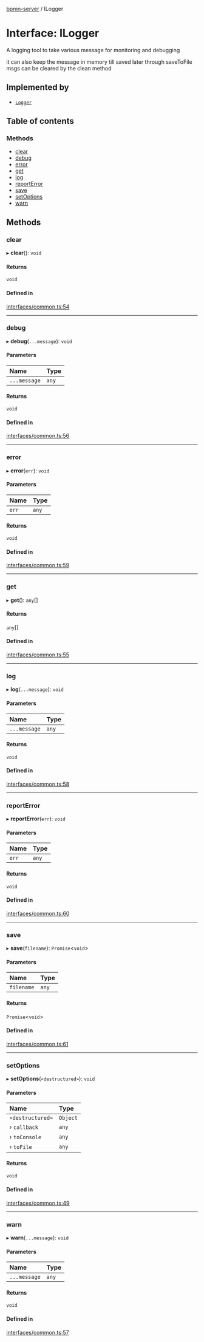 [bpmn-server](../README.md) / ILogger

# Interface: ILogger

A logging tool to take various message for monitoring and debugging

it can also keep the message in memory till saved later through saveToFile
msgs can be cleared by the clean method

## Implemented by

- [`Logger`](../classes/logger.md)

## Table of contents

### Methods

- [clear](ilogger.md#clear)
- [debug](ilogger.md#debug)
- [error](ilogger.md#error)
- [get](ilogger.md#get)
- [log](ilogger.md#log)
- [reportError](ilogger.md#reporterror)
- [save](ilogger.md#save)
- [setOptions](ilogger.md#setoptions)
- [warn](ilogger.md#warn)

## Methods

### clear

▸ **clear**(): `void`

#### Returns

`void`

#### Defined in

[interfaces/common.ts:54](https://github.com/bpmnServer/bpmn-server/blob/b56411b/src/interfaces/common.ts#L54)

___

### debug

▸ **debug**(`...message`): `void`

#### Parameters

| Name | Type |
| :------ | :------ |
| `...message` | `any` |

#### Returns

`void`

#### Defined in

[interfaces/common.ts:56](https://github.com/bpmnServer/bpmn-server/blob/b56411b/src/interfaces/common.ts#L56)

___

### error

▸ **error**(`err`): `void`

#### Parameters

| Name | Type |
| :------ | :------ |
| `err` | `any` |

#### Returns

`void`

#### Defined in

[interfaces/common.ts:59](https://github.com/bpmnServer/bpmn-server/blob/b56411b/src/interfaces/common.ts#L59)

___

### get

▸ **get**(): `any`[]

#### Returns

`any`[]

#### Defined in

[interfaces/common.ts:55](https://github.com/bpmnServer/bpmn-server/blob/b56411b/src/interfaces/common.ts#L55)

___

### log

▸ **log**(`...message`): `void`

#### Parameters

| Name | Type |
| :------ | :------ |
| `...message` | `any` |

#### Returns

`void`

#### Defined in

[interfaces/common.ts:58](https://github.com/bpmnServer/bpmn-server/blob/b56411b/src/interfaces/common.ts#L58)

___

### reportError

▸ **reportError**(`err`): `void`

#### Parameters

| Name | Type |
| :------ | :------ |
| `err` | `any` |

#### Returns

`void`

#### Defined in

[interfaces/common.ts:60](https://github.com/bpmnServer/bpmn-server/blob/b56411b/src/interfaces/common.ts#L60)

___

### save

▸ **save**(`filename`): `Promise`\<`void`\>

#### Parameters

| Name | Type |
| :------ | :------ |
| `filename` | `any` |

#### Returns

`Promise`\<`void`\>

#### Defined in

[interfaces/common.ts:61](https://github.com/bpmnServer/bpmn-server/blob/b56411b/src/interfaces/common.ts#L61)

___

### setOptions

▸ **setOptions**(`«destructured»`): `void`

#### Parameters

| Name | Type |
| :------ | :------ |
| `«destructured»` | `Object` |
| › `callback` | `any` |
| › `toConsole` | `any` |
| › `toFile` | `any` |

#### Returns

`void`

#### Defined in

[interfaces/common.ts:49](https://github.com/bpmnServer/bpmn-server/blob/b56411b/src/interfaces/common.ts#L49)

___

### warn

▸ **warn**(`...message`): `void`

#### Parameters

| Name | Type |
| :------ | :------ |
| `...message` | `any` |

#### Returns

`void`

#### Defined in

[interfaces/common.ts:57](https://github.com/bpmnServer/bpmn-server/blob/b56411b/src/interfaces/common.ts#L57)
